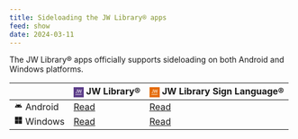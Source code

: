 ```yaml
---
title: Sideloading the JW Library® apps
feed: show
date: 2024-03-11
---
```

 
The JW Library® apps officially supports sideloading on both Android and Windows platforms.

|         | <svg style="vertical-align: middle;" xmlns="http://www.w3.org/2000/svg" width="18" height="18" viewBox="0 0 600 600" fill-rule="evenodd" xmlns:v="https://vecta.io/nano"><path d="M195 205.428l-1.067 80.25c-1.76 12.913-7.384 23.158-15.24 27.762-13.08 7.665-31.396 4.664-50.434-8.264l-5.859-3.979-5.627 10.445-5.626 10.445 4.676 3.397C130.103 335.857 145.906 341 163.5 341c27.641 0 43.549-9.986 52.125-32.72 5.302-14.057 5.375-15.391 5.375-98.368V133h-13-13v72.428m52.041-72.178c.022.137 10.511 46.375 23.307 102.75l23.266 102.5 11.522.28 11.522.281 23.287-73.781 24.459-76.694c1.07-2.661 3.07 3.75 23.007 73.75L409.245 339h11.661 11.661l25.014-102.75 25.015-102.75-13.436-.279c-7.389-.154-13.557-.154-13.706 0s-8.038 35.266-17.531 78.027l-17.592 77.416c-.183-.182-9.949-33.369-21.704-73.748L377.255 141.5l-11.411-.28-11.411-.28-22.467 73.511-22.978 73.53c-.281.011-4.477-18.769-9.324-41.731l-16.403-77.5L275.67 133h-14.335c-7.884 0-14.317.113-14.294.25M106 430.5V468h22 22v-4-4h-17-17v-33.5V393h-5-5v37.5m54 0V468h5 5v-37.5V393h-5-5v37.5m25 0V468h14.818c10.444 0 16.353-.456 20.015-1.543 5.646-1.677 11.427-6.124 13.718-10.556 1.699-3.285 1.904-11.567.385-15.586-1.333-3.529-5.534-8.023-9.375-10.027l-2.938-1.534 2.597-1.361c8.688-4.552 9.902-20.204 2.167-27.939-5.012-5.012-11.171-6.454-27.569-6.454H185v37.5m61 0V468h5 5v-15-15l6.75.046 6.75.045 9.33 14.955L288.161 468h5.89 5.89l-9.97-15.497L280 436.55c0-.251 1.913-1.322 4.25-2.379 5.464-2.472 8.518-5.448 10.842-10.566 3.611-7.952 1.896-16.88-4.465-23.241-6.007-6.007-11.499-7.364-29.809-7.364H246v37.5m87.134-35.305L307 467.345c0 .36 2.138.655 4.751.655h4.751l3.863-11 3.863-11h14.137 14.137l3.863 11 3.863 11h4.886c3.273 0 4.867-.413 4.828-1.25-.033-.687-6.009-17.45-13.281-37.25l-13.222-36-4.723-.305c-4.157-.268-4.827-.028-5.582 2M378 430.5V468h5 5v-15-15l6.75.019 6.75.018 9.354 14.982L420.208 468h5.89 5.889l-4.384-6.839-9.994-15.535c-3.085-4.783-5.609-8.852-5.609-9.043s2.464-1.554 5.476-3.027 6.318-3.889 7.347-5.368c6.51-9.353 5.176-21.592-3.152-28.904-5.634-4.947-11.774-6.284-28.853-6.284H378v37.5m54.872-35.75c.518.962 6.383 10.909 13.035 22.102L458 437.205v15.397V468h5 5v-15.055-15.056L481 416l13-22.445c0-.305-2.372-.555-5.27-.555h-5.271l-9.816 17.005c-5.399 9.353-10.179 16.782-10.623 16.508s-5.017-7.912-10.163-16.973l-9.357-16.474-5.785-.033c-5.207-.03-5.691.142-4.843 1.717M194 414v12h8.288c6.611 0 9.188-.455 12.735-2.25 5.768-2.918 7.891-7.756 6.071-13.831-1.88-6.275-5.464-7.911-17.344-7.915L194 402v12m62 1.613v13.614l10.257-.38c12.01-.444 16.171-2.224 19.096-8.168 2.198-4.467 1.651-9.133-1.547-13.199-3.293-4.185-7.609-5.48-18.274-5.48H256v13.613m132-.201V429h8.634c4.749 0 10.4-.529 12.559-1.176 7.766-2.327 11.603-10.539 8.16-17.466-3.277-6.594-6.016-7.812-18.423-8.196l-10.93-.339v13.589M337.617 408c-2.749 7.345-9.617 27.427-9.617 28.12 0 .484 4.725.88 10.5.88s10.5-.116 10.5-.258c0-2.089-10.981-29.816-11.383-28.742M194.22 446.75l.28 12.75 10-.064c15.182-.097 20.5-3.59 20.5-13.463 0-3.197-.638-4.765-2.829-6.956-3.709-3.709-8.737-5.005-19.451-5.011l-8.78-.006.28 12.75" fill="#FFFFFF"/><path d="M0 300.002v300.001l300.25-.251 300.25-.252.252-299.75L601.003 0H300.502 0v300.002m.493.498L.75 450.169v-300C.609 67.851.493 135.5.493 300.5M195 205.428l-1.067 80.25c-1.76 12.913-7.384 23.158-15.24 27.762-13.08 7.665-31.396 4.664-50.434-8.264l-5.859-3.979-5.627 10.445-5.626 10.445 4.676 3.397C130.103 335.857 145.906 341 163.5 341c27.641 0 43.549-9.986 52.125-32.72 5.302-14.057 5.375-15.391 5.375-98.368V133h-13-13v72.428m52.041-72.178c.022.137 10.511 46.375 23.307 102.75l23.266 102.5 11.522.28 11.522.281 23.287-73.781 24.459-76.694c1.07-2.661 3.07 3.75 23.007 73.75L409.245 339h11.661 11.661l25.014-102.75 25.015-102.75-13.436-.279c-7.389-.154-13.557-.154-13.706 0s-8.038 35.266-17.531 78.027l-17.592 77.416c-.183-.182-9.949-33.369-21.704-73.748L377.255 141.5l-11.411-.28-11.411-.28-22.467 73.511-22.978 73.53c-.281.011-4.477-18.769-9.324-41.731l-16.403-77.5L275.67 133h-14.335c-7.884 0-14.317.113-14.294.25M106 430.5V468h22 22v-4-4h-17-17v-33.5V393h-5-5v37.5m54 0V468h5 5v-37.5V393h-5-5v37.5m25 0V468h14.818c10.444 0 16.353-.456 20.015-1.543 5.646-1.677 11.427-6.124 13.718-10.556 1.699-3.285 1.904-11.567.385-15.586-1.333-3.529-5.534-8.023-9.375-10.027l-2.938-1.534 2.597-1.361c8.688-4.552 9.902-20.204 2.167-27.939-5.012-5.012-11.171-6.454-27.569-6.454H185v37.5m61 0V468h5 5v-15-15l6.75.046 6.75.045 9.33 14.955L288.161 468h5.89 5.89l-9.97-15.497L280 436.55c0-.251 1.913-1.322 4.25-2.379 5.464-2.472 8.518-5.448 10.842-10.566 3.611-7.952 1.896-16.88-4.465-23.241-6.007-6.007-11.499-7.364-29.809-7.364H246v37.5m87.134-35.305L307 467.345c0 .36 2.138.655 4.751.655h4.751l3.863-11 3.863-11h14.137 14.137l3.863 11 3.863 11h4.886c3.273 0 4.867-.413 4.828-1.25-.033-.687-6.009-17.45-13.281-37.25l-13.222-36-4.723-.305c-4.157-.268-4.827-.028-5.582 2M378 430.5V468h5 5v-15-15l6.75.019 6.75.018 9.354 14.982L420.208 468h5.89 5.889l-4.384-6.839-9.994-15.535c-3.085-4.783-5.609-8.852-5.609-9.043s2.464-1.554 5.476-3.027 6.318-3.889 7.347-5.368c6.51-9.353 5.176-21.592-3.152-28.904-5.634-4.947-11.774-6.284-28.853-6.284H378v37.5m54.872-35.75c.518.962 6.383 10.909 13.035 22.102L458 437.205v15.397V468h5 5v-15.055-15.056L481 416l13-22.445c0-.305-2.372-.555-5.27-.555h-5.271l-9.816 17.005c-5.399 9.353-10.179 16.782-10.623 16.508s-5.017-7.912-10.163-16.973l-9.357-16.474-5.785-.033c-5.207-.03-5.691.142-4.843 1.717M194 414v12h8.288c6.611 0 9.188-.455 12.735-2.25 5.768-2.918 7.891-7.756 6.071-13.831-1.88-6.275-5.464-7.911-17.344-7.915L194 402v12m62 1.613v13.614l10.257-.38c12.01-.444 16.171-2.224 19.096-8.168 2.198-4.467 1.651-9.133-1.547-13.199-3.293-4.185-7.609-5.48-18.274-5.48H256v13.613m132-.201V429h8.634c4.749 0 10.4-.529 12.559-1.176 7.766-2.327 11.603-10.539 8.16-17.466-3.277-6.594-6.016-7.812-18.423-8.196l-10.93-.339v13.589M337.617 408c-2.749 7.345-9.617 27.427-9.617 28.12 0 .484 4.725.88 10.5.88s10.5-.116 10.5-.258c0-2.089-10.981-29.816-11.383-28.742M194.22 446.75l.28 12.75 10-.064c15.182-.097 20.5-3.59 20.5-13.463 0-3.197-.638-4.765-2.829-6.956-3.709-3.709-8.737-5.005-19.451-5.011l-8.78-.006.28 12.75" fill="#5B3C89"/></svg> JW Library®                                           | <svg style="vertical-align: middle;" xmlns="http://www.w3.org/2000/svg" width="18" height="18" viewBox="0 0 600 600" fill-rule="evenodd" xmlns:v="https://vecta.io/nano"><path d="M195 205.428l-1.067 80.25c-1.76 12.913-7.384 23.158-15.24 27.762-13.08 7.665-31.396 4.664-50.434-8.264l-5.859-3.979-5.627 10.445-5.626 10.445 4.676 3.397C130.103 335.857 145.906 341 163.5 341c27.641 0 43.549-9.986 52.125-32.72 5.302-14.057 5.375-15.391 5.375-98.368V133h-13-13v72.428m52.041-72.178c.022.137 10.511 46.375 23.307 102.75l23.266 102.5 11.522.28 11.522.281 23.287-73.781 24.459-76.694c1.07-2.661 3.07 3.75 23.007 73.75L409.245 339h11.661 11.661l25.014-102.75 25.015-102.75-13.436-.279c-7.389-.154-13.557-.154-13.706 0s-8.038 35.266-17.531 78.027l-17.592 77.416c-.183-.182-9.949-33.369-21.704-73.748L377.255 141.5l-11.411-.28-11.411-.28-22.467 73.511-22.978 73.53c-.281.011-4.477-18.769-9.324-41.731l-16.403-77.5L275.67 133h-14.335c-7.884 0-14.317.113-14.294.25M106 430.5V468h22 22v-4-4h-17-17v-33.5V393h-5-5v37.5m54 0V468h5 5v-37.5V393h-5-5v37.5m25 0V468h14.818c10.444 0 16.353-.456 20.015-1.543 5.646-1.677 11.427-6.124 13.718-10.556 1.699-3.285 1.904-11.567.385-15.586-1.333-3.529-5.534-8.023-9.375-10.027l-2.938-1.534 2.597-1.361c8.688-4.552 9.902-20.204 2.167-27.939-5.012-5.012-11.171-6.454-27.569-6.454H185v37.5m61 0V468h5 5v-15-15l6.75.046 6.75.045 9.33 14.955L288.161 468h5.89 5.89l-9.97-15.497L280 436.55c0-.251 1.913-1.322 4.25-2.379 5.464-2.472 8.518-5.448 10.842-10.566 3.611-7.952 1.896-16.88-4.465-23.241-6.007-6.007-11.499-7.364-29.809-7.364H246v37.5m87.134-35.305L307 467.345c0 .36 2.138.655 4.751.655h4.751l3.863-11 3.863-11h14.137 14.137l3.863 11 3.863 11h4.886c3.273 0 4.867-.413 4.828-1.25-.033-.687-6.009-17.45-13.281-37.25l-13.222-36-4.723-.305c-4.157-.268-4.827-.028-5.582 2M378 430.5V468h5 5v-15-15l6.75.019 6.75.018 9.354 14.982L420.208 468h5.89 5.889l-4.384-6.839-9.994-15.535c-3.085-4.783-5.609-8.852-5.609-9.043s2.464-1.554 5.476-3.027 6.318-3.889 7.347-5.368c6.51-9.353 5.176-21.592-3.152-28.904-5.634-4.947-11.774-6.284-28.853-6.284H378v37.5m54.872-35.75c.518.962 6.383 10.909 13.035 22.102L458 437.205v15.397V468h5 5v-15.055-15.056L481 416l13-22.445c0-.305-2.372-.555-5.27-.555h-5.271l-9.816 17.005c-5.399 9.353-10.179 16.782-10.623 16.508s-5.017-7.912-10.163-16.973l-9.357-16.474-5.785-.033c-5.207-.03-5.691.142-4.843 1.717M194 414v12h8.288c6.611 0 9.188-.455 12.735-2.25 5.768-2.918 7.891-7.756 6.071-13.831-1.88-6.275-5.464-7.911-17.344-7.915L194 402v12m62 1.613v13.614l10.257-.38c12.01-.444 16.171-2.224 19.096-8.168 2.198-4.467 1.651-9.133-1.547-13.199-3.293-4.185-7.609-5.48-18.274-5.48H256v13.613m132-.201V429h8.634c4.749 0 10.4-.529 12.559-1.176 7.766-2.327 11.603-10.539 8.16-17.466-3.277-6.594-6.016-7.812-18.423-8.196l-10.93-.339v13.589M337.617 408c-2.749 7.345-9.617 27.427-9.617 28.12 0 .484 4.725.88 10.5.88s10.5-.116 10.5-.258c0-2.089-10.981-29.816-11.383-28.742M194.22 446.75l.28 12.75 10-.064c15.182-.097 20.5-3.59 20.5-13.463 0-3.197-.638-4.765-2.829-6.956-3.709-3.709-8.737-5.005-19.451-5.011l-8.78-.006.28 12.75" fill="#FFFFFF"/><path d="M0 300.002v300.001l300.25-.251 300.25-.252.252-299.75L601.003 0H300.502 0v300.002m.493.498L.75 450.169v-300C.609 67.851.493 135.5.493 300.5M195 205.428l-1.067 80.25c-1.76 12.913-7.384 23.158-15.24 27.762-13.08 7.665-31.396 4.664-50.434-8.264l-5.859-3.979-5.627 10.445-5.626 10.445 4.676 3.397C130.103 335.857 145.906 341 163.5 341c27.641 0 43.549-9.986 52.125-32.72 5.302-14.057 5.375-15.391 5.375-98.368V133h-13-13v72.428m52.041-72.178c.022.137 10.511 46.375 23.307 102.75l23.266 102.5 11.522.28 11.522.281 23.287-73.781 24.459-76.694c1.07-2.661 3.07 3.75 23.007 73.75L409.245 339h11.661 11.661l25.014-102.75 25.015-102.75-13.436-.279c-7.389-.154-13.557-.154-13.706 0s-8.038 35.266-17.531 78.027l-17.592 77.416c-.183-.182-9.949-33.369-21.704-73.748L377.255 141.5l-11.411-.28-11.411-.28-22.467 73.511-22.978 73.53c-.281.011-4.477-18.769-9.324-41.731l-16.403-77.5L275.67 133h-14.335c-7.884 0-14.317.113-14.294.25M106 430.5V468h22 22v-4-4h-17-17v-33.5V393h-5-5v37.5m54 0V468h5 5v-37.5V393h-5-5v37.5m25 0V468h14.818c10.444 0 16.353-.456 20.015-1.543 5.646-1.677 11.427-6.124 13.718-10.556 1.699-3.285 1.904-11.567.385-15.586-1.333-3.529-5.534-8.023-9.375-10.027l-2.938-1.534 2.597-1.361c8.688-4.552 9.902-20.204 2.167-27.939-5.012-5.012-11.171-6.454-27.569-6.454H185v37.5m61 0V468h5 5v-15-15l6.75.046 6.75.045 9.33 14.955L288.161 468h5.89 5.89l-9.97-15.497L280 436.55c0-.251 1.913-1.322 4.25-2.379 5.464-2.472 8.518-5.448 10.842-10.566 3.611-7.952 1.896-16.88-4.465-23.241-6.007-6.007-11.499-7.364-29.809-7.364H246v37.5m87.134-35.305L307 467.345c0 .36 2.138.655 4.751.655h4.751l3.863-11 3.863-11h14.137 14.137l3.863 11 3.863 11h4.886c3.273 0 4.867-.413 4.828-1.25-.033-.687-6.009-17.45-13.281-37.25l-13.222-36-4.723-.305c-4.157-.268-4.827-.028-5.582 2M378 430.5V468h5 5v-15-15l6.75.019 6.75.018 9.354 14.982L420.208 468h5.89 5.889l-4.384-6.839-9.994-15.535c-3.085-4.783-5.609-8.852-5.609-9.043s2.464-1.554 5.476-3.027 6.318-3.889 7.347-5.368c6.51-9.353 5.176-21.592-3.152-28.904-5.634-4.947-11.774-6.284-28.853-6.284H378v37.5m54.872-35.75c.518.962 6.383 10.909 13.035 22.102L458 437.205v15.397V468h5 5v-15.055-15.056L481 416l13-22.445c0-.305-2.372-.555-5.27-.555h-5.271l-9.816 17.005c-5.399 9.353-10.179 16.782-10.623 16.508s-5.017-7.912-10.163-16.973l-9.357-16.474-5.785-.033c-5.207-.03-5.691.142-4.843 1.717M194 414v12h8.288c6.611 0 9.188-.455 12.735-2.25 5.768-2.918 7.891-7.756 6.071-13.831-1.88-6.275-5.464-7.911-17.344-7.915L194 402v12m62 1.613v13.614l10.257-.38c12.01-.444 16.171-2.224 19.096-8.168 2.198-4.467 1.651-9.133-1.547-13.199-3.293-4.185-7.609-5.48-18.274-5.48H256v13.613m132-.201V429h8.634c4.749 0 10.4-.529 12.559-1.176 7.766-2.327 11.603-10.539 8.16-17.466-3.277-6.594-6.016-7.812-18.423-8.196l-10.93-.339v13.589M337.617 408c-2.749 7.345-9.617 27.427-9.617 28.12 0 .484 4.725.88 10.5.88s10.5-.116 10.5-.258c0-2.089-10.981-29.816-11.383-28.742M194.22 446.75l.28 12.75 10-.064c15.182-.097 20.5-3.59 20.5-13.463 0-3.197-.638-4.765-2.829-6.956-3.709-3.709-8.737-5.005-19.451-5.011l-8.78-.006.28 12.75" fill="#E56A05"/></svg> JW Library Sign Language®                                 |
| ------- | ---------------------------------------------------- | -------------------------------------------------------- |
| <svg xmlns="http://www.w3.org/2000/svg" width="1em" height="1em" viewBox="0 0 24 24"><path fill="currentColor" d="M2.692 17.02q.206-2.272 1.398-4.173q1.192-1.9 3.175-3.02l-1.561-2.7q-.13-.206-.066-.408q.066-.202.277-.327q.2-.105.393-.04q.192.065.319.256l1.565 2.715Q10.012 8.56 12 8.56q1.988 0 3.808.763l1.565-2.715q.127-.19.32-.256q.192-.065.392.04q.211.125.277.327q.065.202-.066.408l-1.561 2.7q1.983 1.12 3.175 3.02q1.192 1.901 1.398 4.172zm5.08-2.328q.445 0 .75-.307q.305-.308.305-.753t-.308-.75q-.307-.305-.752-.305q-.446 0-.75.307q-.305.308-.305.753q0 .446.307.75t.753.305m8.461 0q.446 0 .75-.307q.305-.308.305-.753t-.307-.75q-.308-.305-.753-.305t-.75.307q-.305.308-.305.753q0 .446.308.75t.752.305"/></svg> Android | [Read](https://www.jw.org/finder?wtlocale=E&docid=802013298&srcid=share) | [Read](https://www.jw.org/finder?wtlocale=E&docid=802013309&srcid=share) |
| <svg xmlns="http://www.w3.org/2000/svg" width="1em" height="1em" viewBox="0 0 24 24"><path fill="currentColor" d="M2.75 7.189V2.865c0-.102 0-.115.115-.115h8.622c.128 0 .14 0 .14.128V11.5c0 .128 0 .128-.14.128H2.865c-.102 0-.115 0-.115-.116zM7.189 21.25H2.865c-.102 0-.115 0-.115-.116V12.59c0-.128 0-.128.128-.128h8.635c.102 0 .115 0 .115.115v8.57c0 .09 0 .103-.116.103zM21.25 7.189v4.31c0 .116 0 .116-.116.116h-8.557c-.102 0-.128 0-.128-.115V2.865c0-.09 0-.102.115-.102h8.48c.206 0 .206 0 .206.205zm-8.763 9.661v-4.273c0-.09 0-.115.103-.09h8.621c.026 0 0 .09 0 .142v8.518a.064.064 0 0 1-.017.06a.064.064 0 0 1-.06.017H12.54s-.09 0-.077-.09V16.85z"/></svg> Windows | [Read](https://www.jw.org/finder?wtlocale=E&docid=802013324&srcid=share) | [Read](https://www.jw.org/finder?wtlocale=E&docid=802013325&srcid=share) |

